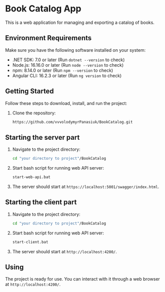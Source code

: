 # Book Catalog App

This is a web application for managing and exporting a catalog of books.

## Environment Requirements

Make sure you have the following software installed on your system:

- .NET SDK: 7.0 or later (Run `dotnet --version` to check)
- Node.js: 16.16.0 or later (Run `node --version` to check)
- npm: 8.14.0 or later (Run `npm --version` to check)
- Angular CLI: 16.2.3 or later (Run `ng version` to check)

## Getting Started

Follow these steps to download, install, and run the project:

1. Clone the repository:

   ```bash
   https://github.com/vvvolodymyrPanasiuk/BookCatalog.git

## Starting the server part

1. Navigate to the project directory:

   ```bash
   cd "your directory to project"/BookCatalog
   
2. Start bash script for running web API server:

   ```bash
   start-web-api.bat
   
3. The server should start at `https://localhost:5001/swagger/index.html`.

## Starting the client part

1. Navigate to the project directory:

   ```bash
   cd "your directory to project"/BookCatalog
   
2. Start bash script for running web API server:

   ```bash
   start-client.bat
   
3. The server should start at `http://localhost:4200/`.

## Using

The project is ready for use. You can interact with it through a web browser at `http://localhost:4200/`.
